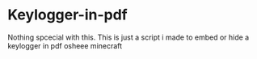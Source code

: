 # Keylogger-in-pdf
Nothing spcecial with this.
This is just a script i made to embed or hide a keylogger in pdf  osheee minecraft
